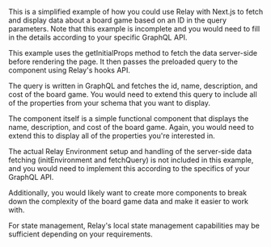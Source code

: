 This is a simplified example of how you could use Relay with Next.js to fetch and display data about a board game based on an ID in the query parameters. Note that this example is incomplete and you would need to fill in the details according to your specific GraphQL API.

This example uses the getInitialProps method to fetch the data server-side before rendering the page. It then passes the preloaded query to the component using Relay's hooks API.

The query is written in GraphQL and fetches the id, name, description, and cost of the board game. You would need to extend this query to include all of the properties from your schema that you want to display.

The component itself is a simple functional component that displays the name, description, and cost of the board game. Again, you would need to extend this to display all of the properties you're interested in.

The actual Relay Environment setup and handling of the server-side data fetching (initEnvironment and fetchQuery) is not included in this example, and you would need to implement this according to the specifics of your GraphQL API.

Additionally, you would likely want to create more components to break down the complexity of the board game data and make it easier to work with.

For state management, Relay's local state management capabilities may be sufficient depending on your requirements.
